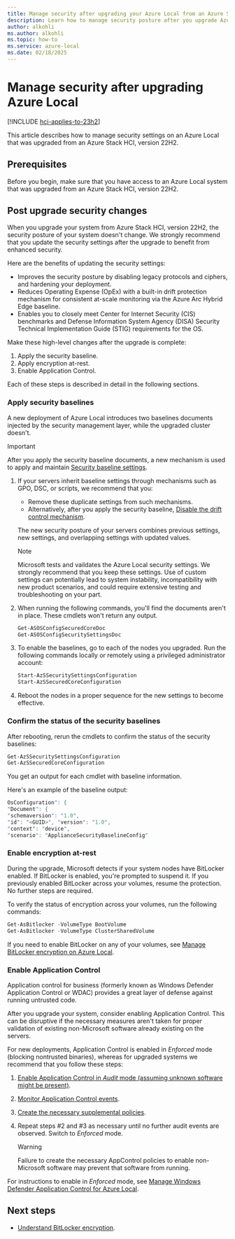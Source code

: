 ```yaml
---
title: Manage security after upgrading your Azure Local from an Azure Stack HCI, version 22H2.
description: Learn how to manage security posture after you upgrade Azure Local from an Azure Stack HCI, version 22H2.
author: alkohli
ms.author: alkohli
ms.topic: how-to
ms.service: azure-local
ms.date: 02/18/2025
---
```


# Manage security after upgrading Azure Local

[!INCLUDE [hci-applies-to-23h2](../includes/hci-applies-to-23h2.md)]

This article describes how to manage security settings on an Azure Local that was upgraded from an Azure Stack HCI, version 22H2.

## Prerequisites

Before you begin, make sure that you have access to an Azure Local system that was upgraded from an Azure Stack HCI, version 22H2.

## Post upgrade security changes

When you upgrade your system from Azure Stack HCI, version 22H2, the security posture of your system doesn't change. We strongly recommend that you update the security settings after the upgrade to benefit from enhanced security.

Here are the benefits of updating the security settings:

- Improves the security posture by disabling legacy protocols and ciphers, and hardening your deployment.
- Reduces Operating Expense (OpEx) with a built-in drift protection mechanism for consistent at-scale monitoring via the Azure Arc Hybrid Edge baseline.
- Enables you to closely meet Center for Internet Security (CIS) benchmarks and Defense Information System Agency (DISA) Security Technical Implementation Guide (STIG) requirements for the OS.

Make these high-level changes after the upgrade is complete:

1. Apply the security baseline.
1. Apply encryption at-rest.
1. Enable Application Control.

Each of these steps is described in detail in the following sections.

### Apply security baselines

A new deployment of Azure Local introduces two baselines documents injected by the security management layer, while the upgraded cluster doesn't.

> [!IMPORTANT]
> After you apply the security baseline documents, a new mechanism is used to apply and maintain [Security baseline settings](https://aka.ms/hci-securitybase).

1. If your servers inherit baseline settings through mechanisms such as GPO, DSC, or scripts, we recommend that you:

    - Remove these duplicate settings from such mechanisms.
    - Alternatively, after you apply the security baseline, [Disable the drift control mechanism](./manage-secure-baseline.md).

    The new security posture of your servers combines previous settings, new settings, and overlapping settings with updated values.

    > [!NOTE]
    > Microsoft tests and vaildates the Azure Local security settings. We strongly recommend that you keep these settings. Use of custom settings can potentially lead to system instability, incompatibility with new product scenarios, and could require extensive testing and troubleshooting on your part.

1. When running the following commands, you'll find the documents aren't in place. These cmdlets won't return any output.

   ```powershell
   Get-ASOSConfigSecuredCoreDoc
   Get-ASOSConfigSecuritySettingsDoc
   ```

1. To enable the baselines, go to each of the nodes you upgraded. Run the following commands locally or remotely using a privileged administrator account:

   ```powershell
   Start-AzSSecuritySettingsConfiguration
   Start-AzSSecuredCoreConfiguration
   ```

1. Reboot the nodes in a proper sequence for the new settings to become effective.

### Confirm the status of the security baselines

After rebooting, rerun the cmdlets to confirm the status of the security baselines:

```powershell
Get-AzSSecuritySettingsConfiguration
Get-AzSSecuredCoreConfiguration
```

You get an output for each cmdlet with baseline information.

Here's an example of the baseline output:

```powershell
OsConfiguration": {
"Document": {
"schemaversion": "1.0",
"id": "<GUID>", "version": "1.0",
"context": "device",
"scenario": "ApplianceSecurityBaselineConfig"
```

### Enable encryption at-rest

During the upgrade, Microsoft detects if your system nodes have BitLocker enabled. If BitLocker is enabled, you're prompted to suspend it. If you previously enabled BitLocker across your volumes, resume the protection. No further steps are required.

To verify the status of encryption across your volumes, run the following commands:

```powershell
Get-AsBitlocker -VolumeType BootVolume
Get-AsBitlocker -VolumeType ClusterSharedVolume
```

If you need to enable BitLocker on any of your volumes, see [Manage BitLocker encryption on Azure Local](../manage/manage-bitlocker.md).

### Enable Application Control

Application control for business (formerly known as Windows Defender Application Control or WDAC) provides a great layer of defense against running untrusted code.

After you upgrade your system, consider enabling Application Control. This can be disruptive if the necessary measures aren't taken for proper validation of existing non-Microsoft software already existing on the servers.

For new deployments, Application Control is enabled in *Enforced* mode (blocking nontrusted binaries), whereas for upgraded systems we recommend that you follow these steps:

1. [Enable Application Control in *Audit* mode (assuming unknown software might be present)](./manage-wdac.md#switch-application-control-policy-modes).
1. [Monitor Application Control events](/windows/security/application-security/application-control/app-control-for-business/operations/event-id-explanations).
1. [Create the necessary supplemental policies](./manage-wdac.md#create-an-application-control-supplemental-policy).
1. Repeat steps #2 and #3 as necessary until no further audit events are observed. Switch to *Enforced* mode.

    > [!WARNING]
    > Failure to create the necessary AppControl policies to enable non-Microsoft software may prevent that software from running.

For instructions to enable in *Enforced* mode, see [Manage Windows Defender Application Control for Azure Local](./manage-wdac.md#switch-application-control-policy-modes).

## Next steps

- [Understand BitLocker encryption](../manage/manage-secure-baseline.md).
